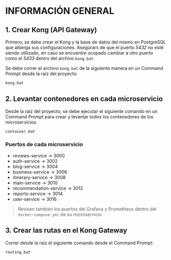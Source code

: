 # INFORMACIÓN GENERAL 

## 1. Crear Kong (API Gateway)
Primero, se debe crear el Kong y la base de datos del mismo en PostgreSQL que alberga sus configuraciones. 
Asegurars de que el puerto *5432* no esté siendo utilizado, en caso se encuentre ocupado cambiar a otro puerto como el *5433* dentro del archivo ```kong.bat```.

Se debe correr el archivo ```kong.bat``` de la siguiente manera en un Command Prompt desde la raíz del proyecto:

```cmd
kong.bat
```

## 2. Levantar contenedores en cada microservicio
Desde la raíz del proyecto, se debe ejecutar el siguiente comando en un Command Prompt para crear y levantar todos los contenedores de los microservicios
```cmd
container.bat 
```

### Puertos de cada microservicio
- reviews-service -> 3000
- auth-service -> 3002
- blog-service -> 3004
- business-service -> 3006
- itinerary-service -> 3008
- main-service -> 3010
- recommendation-service -> 3012
- reports-service -> 3014
- user-service -> 3016

> Revisen también los puertos del Grafana y Prometheus dentro del ```docker-compose.yml``` de su microservicio


## 3. Crear las rutas en el Kong Gateway
Correr desde la raíz el siguiente comando desde el Command Prompt:
```
routing.bat
```